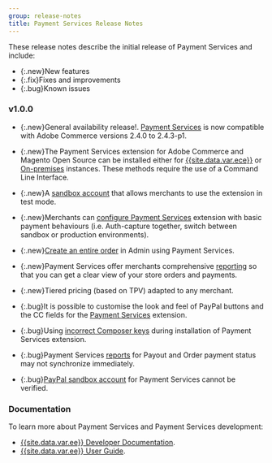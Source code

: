 ```yaml
---
group: release-notes
title: Payment Services Release Notes
---
```


These release notes describe the initial release of Payment Services and include:

*  {:.new}New features
*  {:.fix}Fixes and improvements
*  {:.bug}Known issues

### v1.0.0

*  {:.new}<!-- Issue PAY-2127 -->General availability release!. [Payment Services](https://marketplace.magento.com/) is now compatible with Adobe Commerce versions 2.4.0 to 2.4.3-p1.

*  {:.new}<!-- Issue PAY-124 -->The Payment Services extension for Adobe Commerce and Magento Open Source can be installed either for [{{site.data.var.ece}}]({{site.base_url}}payment-services/install-payments.html#magento-commerce-cloud) or [On-premises]({{site.base_url}}payment-services/install-payments.html#on-premises) instances. These methods require the use of a Command Line Interface.

*  {:.new}<!-- Issue PAY-1986 -->A [sandbox account]({{site.user_guide_url}}/payment-services/onboard-payments.html#enable-sandbox-testing) that allows merchants to use the extension in test mode.

*  {:.new}<!-- Issue PAY-666 -->Merchants can [configure Payment Services]({{site.user_guide_url}}/payment-services/configure-payments.html) extension with basic payment behaviours (i.e. Auth-capture together, switch between sandbox or production environments).

*  {:.new}<!-- Issue PAY-780 -->[Create an entire order]({{site.user_guide_url}}/payment-services/order-admin-payments.html) in Admin using Payment Services.

*  {:.new}<!-- Issue PAY-1856 -->Payment Services offer merchants comprehensive [reporting]({{site.user_guide_url}}/payment-services/financial-reporting.html) so that you can get a clear view of your store orders and payments.

*  {:.new}<!-- Issue PAY-311 -->Tiered pricing (based on TPV) adapted to any merchant.

*  {:.bug}<!-- Issue PAY-1443 -->It is possible to customise the look and feel of PayPal buttons and the CC fields for the [Payment Services]({{site.base_url}}payment-services/customize-buttons-messaging.html) extension.

*  {:.bug}<!-- Issue PAY-2473 -->Using [incorrect Composer keys](https://support.magento.com/hc/en-us/articles/4406603542541) during installation of Payment Services extension.

*  {:.bug}<!-- Issue PAY-2474 -->Payment Services [reports](https://support.magento.com/hc/en-us/articles/4406114741517) for Payout and Order payment status may not synchronize immediately.

*  {:.bug}<!-- Issue PAY-2475 -->[PayPal sandbox account](https://support.magento.com/hc/en-us/articles/4406954952461) for Payment Services cannot be verified.

### Documentation

To learn more about Payment Services and Payment Services development:

*  [{{site.data.var.ee}} Developer Documentation]({{page.baseurl}}/payment-services/index.html).
*  [{{site.data.var.ee}} User Guide](https://docs.magento.com/user-guide/payment-services/index.html).
